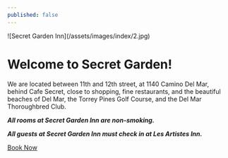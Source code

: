 ```yaml
---
published: false
---
```


<div class="d-flex justify-content-center" markdown="1">
![Secret Garden Inn](/assets/images/index/2.jpg)
</div>

# Welcome to Secret Garden!

We are located between 11th and 12th street, at 1140 Camino Del Mar, behind Cafe Secret, close to shopping, fine restaurants, and the beautiful beaches of Del Mar, the Torrey Pines Golf Course, and the Del Mar Thoroughbred Club.

***All rooms at Secret Garden Inn are non-smoking.***

***All guests at Secret Garden Inn must check in at Les Artistes Inn.***

<div class="text-right">
<a class="btn btn-success" href="http://www.booking.com/hotel/us/secret-garden-inn-del-mar.html?aid=330843;lang=en">Book Now</a>
</div>
